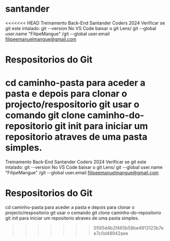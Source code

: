 # santander
<<<<<<< HEAD
Treinamento Back-End Santander Coders 2024 Verificar se git este intalado: git --version No VS Code baixar o git Lens/ git --global user.name "FilipeMangue" /git --global user.email filipeemanuelmangue@gmail.com

# Respositorios do Git
cd caminho-pasta para aceder a pasta e depois para clonar o projecto/respositorio git usar o comando git clone caminho-do-repositorio git init para iniciar um repositorio atraves de uma pasta simples.
=======
Treinamento Back-End  Santander Coders 2024 
Verificar se git este intalado: git --version
No VS Code baixar o git Lens/ git --global user.name "FilipeMangue" /git --global user.email filipeemanuelmangue@gmail.com

# Respositorios do Git
cd caminho-pasta para aceder a pasta e depois para clonar o projecto/respositorio git usar o comando git clone caminho-do-repositorio
git init para iniciar um repositorio atraves de uma pasta  simples.
>>>>>>> 0595d4b2f465b58be4913123b7ee7c0d48942aee
